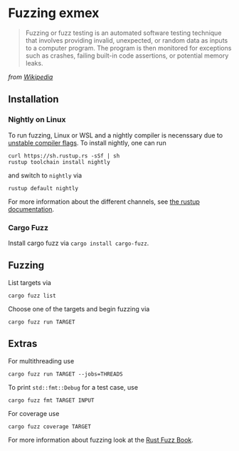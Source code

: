 # Fuzzing exmex
> Fuzzing or fuzz testing is an automated software testing technique that involves providing invalid, unexpected, or random data as inputs to a computer program. The program is then monitored for exceptions such as crashes, failing built-in code assertions, or potential memory leaks. 

_from [Wikipedia](https://en.m.wikipedia.org/wiki/Fuzzing)_

## Installation
### Nightly on Linux
To run fuzzing, Linux or WSL and a nightly compiler is necenssary due to [unstable compiler flags](https://doc.rust-lang.org/beta/unstable-book/compiler-flags.html). To install nightly, one can run
```
curl https://sh.rustup.rs -sSf | sh
rustup toolchain install nightly
```
and switch to `nightly` via
```
rustup default nightly
```
For more information about the different channels, see [the rustup documentation](https://rust-lang.github.io/rustup/concepts/channels.html).
### Cargo Fuzz
Install cargo fuzz via `cargo install cargo-fuzz`.

## Fuzzing
List targets via 
```
cargo fuzz list
```

Choose one of the targets and begin fuzzing via 
```
cargo fuzz run TARGET
```

## Extras
For multithreading use
```
cargo fuzz run TARGET --jobs=THREADS
```

To print `std::fmt::Debug` for a test case, use
```
cargo fuzz fmt TARGET INPUT
```

For coverage use
```
cargo fuzz coverage TARGET
```

For more information about fuzzing look at the [Rust Fuzz Book](https://rust-fuzz.github.io/book/introduction.html). 
